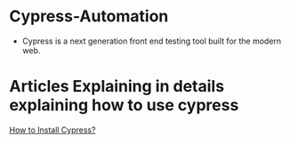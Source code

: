 # Cypress-Automation
- Cypress is a next generation front end testing tool built for the modern web.

# Articles Explaining in details explaining how to use cypress
[How to Install Cypress?](https://testersdock.com/how-to-install-cypress/)